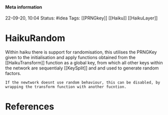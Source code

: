 #### Meta information
22-09-20, 10:04
Status: #idea
Tags: [[PRNGkey]] [[Haiku]] [[HaikuLayer]]





# HaikuRandom
Within haiku there is support for randomisation, this utilises the PRNGKey given to the initialisation and apply functions obtained from the [[HaikuTransform]] function as a global key, from which all other keys within the network are sequentialy [[KeySplit]] and and used to generate random factors.

```ad-note
If the newtwork doesnt use random behaviour, this can be disabled, by wrapping the transform function with another fucntion.
```






# References
